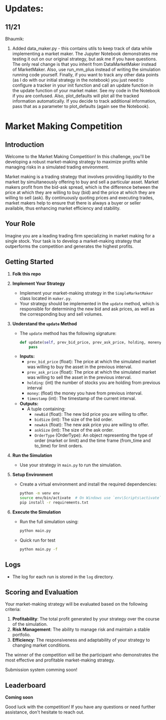 # Updates: 

## 11/21
Bhaumik: 
1. Added data_maker.py - this contains utils to keep track of data while implementing a market maker. The Jupyter Notebook demonstrates me testing it out on our original strategy, but ask me if you have questions. The only real change is that you inherit from DataMarketMaker instead of MarketMaker. Also, use run_mm_plus instead of writing the simulation running code yourself. Finally, if you want to track any other data points (as I do with our initial strategy in the notebook) you just need to configure a tracker in your init function and call an update function in the update function of your market maker. See my code in the Notebook if you are confused. Also, plot_defaults will plot all the tracked information automatically. If you decide to track additional information, pass that as a parameter to plot_defaults (again see the Notebook). 


# Market Making Competition

## Introduction

Welcome to the Market Making Competition! In this challenge, you'll be developing a robust market-making strategy to maximize profits while managing risks in a simulated trading environment.

Market making is a trading strategy that involves providing liquidity to the market by simultaneously offering to buy and sell a particular asset. Market makers profit from the bid-ask spread, which is the difference between the price at which they are willing to buy (bid) and the price at which they are willing to sell (ask). By continuously quoting prices and executing trades, market makers help to ensure that there is always a buyer or seller available, thus enhancing market efficiency and stability.

## Your Role

Imagine you are a leading trading firm specializing in market making for a single stock. Your task is to develop a market-making strategy that outperforms the competition and generates the highest profits.

## Getting Started

1. **Folk this repo**

2. **Implement Your Strategy**
   - Implement your market-making strategy in the `SimpleMarketMaker` class located in `maker.py`.
   - Your strategy should be implemented in the `update` method, which is responsible for determining the new bid and ask prices, as well as the corresponding buy and sell volumes.

3. **Understand the `update` Method**
   - The `update` method has the following signature:
     ```python
     def update(self, prev_bid_price, prev_ask_price, holding, moneny, timestamp) -> Tuple[float, int, float, int, OrderType]:
         pass
     ```
   - **Inputs:**
     - `prev_bid_price` (float): The price at which the simulated market was willing to buy the asset in the previous interval.
     - `prev_ask_price` (float): The price at which the simulated market was willing to sell the asset in the previous interval.
     - `holding`: (int) the number of stocks you are holding from previous interval
     - `money`: (float) the money you have from previous interval.
     - `timestamp` (int): The timestamp of the current interval.
   - **Outputs:**
     - A tuple containing:
       - `newBid` (float): The new bid price you are willing to offer.
       - `bidSize` (int): The size of the bid order.
       - `newAsk` (float): The new ask price you are willing to offer.
       - `askSize` (int): The size of the ask order.
       - `OrderType` (OrderType): An object representing the type of order (market or limit) and the time frame (from_time and to_time) for limit orders.

4. **Run the Simulation**
   - Use your strategy in `main.py` to run the simulation.

5. **Setup Environment**
   - Create a virtual environment and install the required dependencies:
     ```sh
     python -m venv env
     source env/bin/activate  # On Windows use `env\Scripts\activate`
     pip install -r requirements.txt
     ```

6. **Execute the Simulation**
   - Run the full simulation using:
     ```sh
     python main.py
     ```

   - Quick run for test
     ``` sh
     python main.py -f
     ```

## Logs

- The log for each run is stored in the `log` directory.

## Scoring and Evaluation

Your market-making strategy will be evaluated based on the following criteria:

1. **Profitability**: The total profit generated by your strategy over the course of the simulation.
2. **Risk Management**: The ability to manage risk and maintain a stable portfolio.
3. **Efficiency**: The responsiveness and adaptability of your strategy to changing market conditions.

The winner of the competition will be the participant who demonstrates the most effective and profitable market-making strategy.

Submission system comming soon!

## Leaderboard
**Coming soon**

Good luck with the competition! If you have any questions or need further assistance, don't hesitate to reach out.